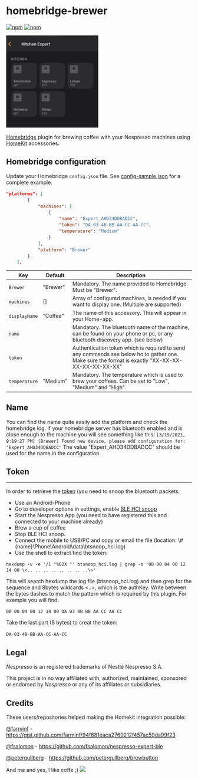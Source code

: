 # homebridge-brewer
<!-- [![verified-by-homebridge](https://badgen.net/badge/homebridge/verified/purple)](https://github.com/homebridge/homebridge/wiki/Verified-Plugins) -->
[![npm](https://img.shields.io/npm/v/homebridge-brewer.svg)](https://www.npmjs.com/package/homebridge-brewer) [![npm](https://img.shields.io/npm/dt/homebridge-brewer.svg)](https://www.npmjs.com/package/homebridge-brewer)

<img src="https://github.com/tritter/homebridge-brewer/blob/master/.img/homekit.jpeg?raw=true" height=250 >


[Homebridge](https://github.com/nfarina/homebridge) plugin for brewing coffee with your Nespresso machines using [HomeKit](https://www.apple.com/ios/home/) accessories.

## Homebridge configuration
Update your Homebridge `config.json` file. See [config-sample.json](config-sample.json) for a complete example.

```json
"platforms": [
        {
            "machines": [
                {
                    "name": "Expert_AHD34DDBADCC",
                    "token": "DA-03-4B-BB-AA-CC-AA-CC",
                    "temperature": "Medium"
                }
            ],
            "platform": "Brewer"
        }
    ],
```


| Key                     | Default         | Description                                                                                                                                                                                                 |
|-------------------------|-----------------|-------------------------------------------------------------------------------------------------------------------------------------------------------------------------------------------------------------|
| `Brewer`|"Brewer"| Mandatory. The name provided to Homebridge. Must be "Brewer".|
| `machines`|[]|Array of configured machines, is needed if you want to display one. (Multiple are supported)|
| `displayName`|"Coffee"| The name of this accessory. This will appear in your Home-app. 
| `name`|| Mandatory. The bluetooth name of the machine, can be found on your phone or pc, or any bluetooth discovery app. (see below)
| `token`||Authentication token which is required to send any commands see below ho to gather one. Make sure the format is exactly "XX-XX-XX-XX-XX-XX-XX-XX"|
| `temperature`|"Medium"| Mandatory. The temperature which is used to brew your coffees. Can be set to "Low", "Medium" and "High".

## Name
You can find the name quite easily add the platform and check the homebridge log. If your homebridge server has bluetooth enabled and is close enough to the machine you will see something like this:
```[3/19/2021, 9:19:27 PM] [Brewer] Found new device, please add configuration for: "Expert_AHD34DDBADCC"```
The value "Expert_AHD34DDBADCC" should be used for the name in the configuration.


## Token
-----------------
In order to retrieve the [token](https://gist.github.com/farminf/94f681eaca2760212f457ac59da99f23) (you need to snoop the bluetooth packets:

* Use an Android-Phone
* Go to developer options in settings, enable [BLE HCI snoop](https://urish.medium.com/reverse-engineering-a-bluetooth-lightbulb-56580fcb7546)
* Start the Nespresso App (you need to have registered this and connected to your machine already)
* Brew a cup of coffee
* Stop BLE HCI snoop.
* Connect the mobile to USB/PC and copy or email the file (location: \\#{name}\Phone\Android\data\btsnoop_hci.log)
* Use the shell to extract find the token:
```
hexdump -v -e '/1 "%02X "' btsnoop_hci.log | grep -o '0B 00 04 00 12 14 00 \<.. .. .. .. .. .. .. ..\>'
```
This will search hexdump the log file (btsnoop_hci.log) and then grep for the sequence and 8bytes wildcards <..>, which is the authKey. Write between the bytes dashes to match the pattern which is required by this plugin. For example you will find:
```
0B 00 04 00 12 14 00 DA 03 4B BB AA CC AA CC
```
Take the last part (8 bytes) to creat the token:

`DA-03-4B-BB-AA-CC-AA-CC`


## Legal

*Nespresso* is an registered trademarks of Nestlé Nespresso S.A.

This project is in no way affiliated with, authorized, maintained, sponsored or endorsed by *Nespresso* or any of its affiliates or subsidiaries.

## Credits
These users/repositories helped making the Homekit integration possible:

[@farminf](https://gist.github.com/farminf) - https://gist.github.com/farminf/94f681eaca2760212f457ac59da99f23

[@fsalomon](https://github.com/fsalomon/nespresso-expert-ble/commits?author=fsalomon) - https://github.com/fsalomon/nespresso-expert-ble

[@petergullberg](https://github.com/petergullberg) - https://github.com/petergullberg/brewbutton

And me and yes, I like coffe ;)
[<img src="https://github.com/tritter/homebridge-brewer/blob/master/.img/coffee-button.png?raw=true" height=50 >](https://www.buymeacoffee.com/tritter)
